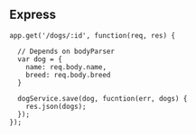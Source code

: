 ##  Express

    app.get('/dogs/:id', function(req, res) {

      // Depends on bodyParser
      var dog = {
        name: req.body.name,
        breed: req.body.breed
      }

      dogService.save(dog, fucntion(err, dogs) {
        res.json(dogs);
      });
    });
